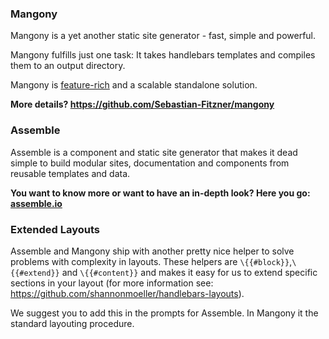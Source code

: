 ### Mangony 

Mangony is a yet another static site generator - fast, simple and powerful. 

Mangony fulfills just one task: It takes handlebars templates and compiles them to an output directory.

Mangony is [feature-rich](https://github.com/Sebastian-Fitzner/mangony#features) and a scalable standalone solution.

**More details? https://github.com/Sebastian-Fitzner/mangony**

### Assemble

Assemble is a component and static site generator that makes it dead simple to build modular sites, documentation and components from reusable templates and data.

**You want to know more or want to have an in-depth look? Here you go: [assemble.io](http://assemble.io)**

### Extended Layouts

Assemble and Mangony ship with another pretty nice helper to solve problems with complexity in layouts. These helpers are `\{{#block}}`,`\{{#extend}}` and `\{{#content}}` and makes it easy for us to extend specific sections in your layout (for more information see: https://github.com/shannonmoeller/handlebars-layouts).

We suggest you to add this in the prompts for Assemble. In Mangony it the standard layouting procedure.

